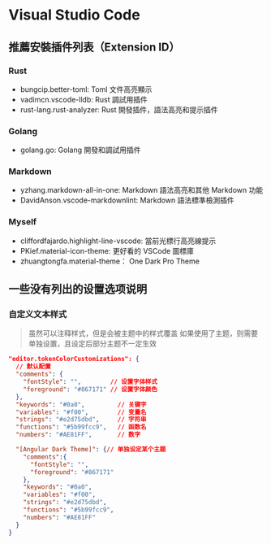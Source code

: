 # Visual Studio Code

## 推薦安裝插件列表（Extension ID）

### Rust

* bungcip.better-toml: Toml 文件高亮顯示
* vadimcn.vscode-lldb: Rust 調試用插件
* rust-lang.rust-analyzer: Rust 開發插件，語法高亮和提示插件

### Golang

* golang.go: Golang 開發和調試用插件

### Markdown

* yzhang.markdown-all-in-one: Markdown 語法高亮和其他 Markdown 功能
* DavidAnson.vscode-markdownlint: Markdown 語法標準檢測插件

### Myself

* cliffordfajardo.highlight-line-vscode: 當前光標行高亮線提示
* PKief.material-icon-theme: 更好看的 VSCode 圖標庫
* zhuangtongfa.material-theme： One Dark Pro Theme

## 一些没有列出的设置选项说明

### 自定义文本样式

> 虽然可以注释样式，但是会被主题中的样式覆盖
> 如果使用了主题，则需要单独设置，且设定后部分主题不一定生效

```json
"editor.tokenColorCustomizations": {
  // 默认配置
  "comments": {
    "fontStyle": "",        // 设置字体样式
    "foreground": "#867171" // 设置字体颜色
  },
  "keywords": "#0a0",         // 关键字
  "variables": "#f00",        // 变量名
  "strings": "#e2d75dbd",     // 字符串
  "functions": "#5b99fcc9",   // 函数名
  "numbers": "#AE81FF",       // 数字

  "[Angular Dark Theme]": {// 单独设定某个主题
    "comments":{
      "fontStyle": "",
      "foreground": "#867171"
    },
    "keywords": "#0a0",
    "variables": "#f00",
    "strings": "#e2d75dbd",
    "functions": "#5b99fcc9",
    "numbers": "#AE81FF"
  }
}
```
